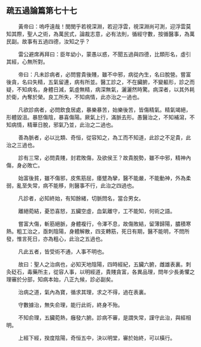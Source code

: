 ## 疏五過論篇第七十七

<p>&emsp;&emsp;
黃帝曰：嗚呼遠哉！閔閔乎若視深淵，若迎浮雲，視深淵尚可測，迎浮雲莫知其際，聖人之術，為萬民式，論裁志意，必有法則，循經守數，按循醫事，為萬民副。故事有五過四德，汝知之乎？
</p>
<p>&emsp;&emsp;
雷公避席再拜曰：臣年幼小，蒙愚以惑，不聞五過與四德，比類形名，虛引其經，心無所對。
</p>
<p>&emsp;&emsp;
帝曰：凡未診病者，必問嘗貴後賤，雖不中邪，病從內生，名曰脫營。嘗富後貪，名曰失精，五氣留連，病有所並。醫工診之，不在臟腑，不變軀形，診之而疑，不知病名，身體日減，氣虛無精，病深無氣，灑灑然時驚。病深者，以其外耗於衛，內奪於榮。良工所失，不知病情，此亦治之一過也。
</p>
<p>&emsp;&emsp;
凡欲診病者，必問飲食居處，暴樂暴苦，始樂後苦，皆傷精氣。精氣竭絕，形體毀沮。暴怒傷陰，暴喜傷陽。厥氣上行，滿脈去形。愚醫治之，不知補瀉，不知病情，精華日脫，邪氣乃並，此治之二過也。
</p>
<p>&emsp;&emsp;
善為脈者，必以比類、奇恒，從容知之，為工而不知道，此診之不足貴，此治之三過也。
</p>
<p>&emsp;&emsp;
診有三常，必問貴賤，封君敗傷，及欲侯王？故貴脫勢，雖不中邪，精神內傷，身必敗亡。
</p>
<p>&emsp;&emsp;
始富後貧，雖不傷邪，皮焦筋屈，痿躄為攣，醫不能嚴，不能動神，外為柔弱，亂至失常，病不能移，則醫事不行，此治之四過也。
</p>
<p>&emsp;&emsp;
凡診者，必知終始，有知餘緒，切脈問名，當合男女。
</p>
<p>&emsp;&emsp;
離絕菀結，憂恐喜怒，五臟空虛，血氣離守，工不能知，何術之語。
</p>
<p>&emsp;&emsp;
嘗富大傷，斬筋絕脈，身體複行，令澤不息，故傷敗結，留薄歸陽，膿積寒熱。粗工治之，亟刺陰陽，身體解散，四支轉筋，死日有期，醫不能明，不問所發，惟言死日，亦為粗心，此治之五過也。
</p>
<p>&emsp;&emsp;
凡此五者，皆受術不通，人事不明也。
</p>
<p>&emsp;&emsp;
故曰：聖人之治病也，必知天地陰陽，四時經紀，五臟六腑，雌雄表裏。刺灸砭石，毒藥所主，從容人事，以明經道，貴賤貪富，各異品理，問年少長勇懼之理審於分部，知病本始，八正九候，診必副矣。
</p>
<p>&emsp;&emsp;
治病之道，氣內為寶，循求其理，求之不得，過在表裏。
</p>
<p>&emsp;&emsp;
守數據治，無失俞理，能行此術，終身不殆。
</p>
<p>&emsp;&emsp;
不知俞理，五臟菀熱，癰發六腑。診病不審，是謂失常，謹守此治，與經相明。
</p>
<p>&emsp;&emsp;
上經下經，揆度陰陽，奇恒五中，決以明堂，審於始終，可以橫行。
</p>